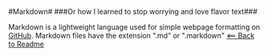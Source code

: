 #Markdown#
###Or how I learned to stop worrying and love flavor text###

Markdown is a lightweight language used for simple webpage formatting on [GitHub](http://github.com). Markdown files have the extension ".md" or ".markdown"
[<== Back to Readme](README.md)
